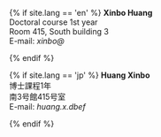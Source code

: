 {% if site.lang == 'en' %}
**Xinbo Huang**<br>
Doctoral course 1st year<br>
Room 415, South building 3<br>
E-mail: *xinbo@*<br>

{% endif %}

{% if site.lang == 'jp' %}
**Huang Xinbo**<br>
博士課程1年<br>
南3号館415号室<br>
E-mail: *huang.x.dbef*<br>

{% endif %}
